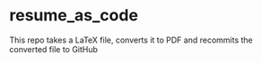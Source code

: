 # resume_as_code

This repo takes a LaTeX file, converts it to PDF and recommits the converted file to GitHub
